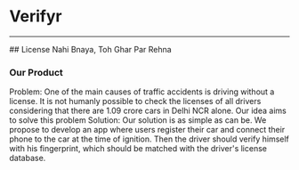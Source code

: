 # Verifyr
<hr>
## License Nahi Bnaya, Toh Ghar Par Rehna

### Our Product 
Problem: One of the main causes of traffic accidents is driving without a license. It is not humanly possible to check the licenses of all drivers considering that there are 1.09 crore cars in Delhi NCR alone. Our idea aims to solve this problem
Solution: Our solution is as simple as can be. We propose to develop an app where users register their car and connect their phone to the car at the time of ignition. Then the driver should verify himself with his fingerprint, which should be matched with the driver's license database. 
